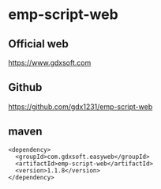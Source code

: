 # emp-script-web

## Official web
https://www.gdxsoft.com 

## Github
https://github.com/gdx1231/emp-script-web


## maven
```
<dependency>
  <groupId>com.gdxsoft.easyweb</groupId>
  <artifactId>emp-script-web</artifactId>
  <version>1.1.8</version>
</dependency>
```